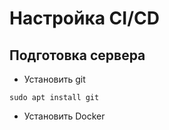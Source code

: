 # Настройка CI/CD

## Подготовка сервера

- Установить git

```
sudo apt install git
```

- Установить Docker

```

```
